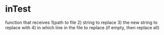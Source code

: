 # inTest
function that receives
1)path to file
2) string to replace 
3) the new string to replace with 
4) in which line in the file to replace (if empty, then replace all)
